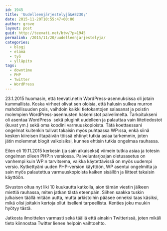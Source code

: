 ```yaml
---
id: 1945
title: 'Uudelleenjärjestelyjä&#8230;'
date: 2015-11-20T10:55:47+00:00
author: grove
layout: post
guid: http://teevati.net/btw/?p=1945
permalink: /2015/11/20/uudelleenjarjestelyja/
categories:
  - blogi
  - elämä
  - työ
  - ylläpito
tags:
  - downtime
  - PHP
  - Twitter
  - WordPress
---
```

23.1.2015 huomasin, että teevati.netin WordPress-asennuksissa oli jotain kummallista. Koska virheet olivat sen oloisia, että halusin sulkea murron mahdollisuuden pois, vaihdoin kaikki tietokantojen salasanat ja poistin molempien WordPress-asennusten hakemistot palvelimelta. Tarkoitukseni oli asentaa WordPress  sekä pluginit uudelleen ja palauttaa vain liitetiedostot (kuvat ym.) sekä oma koodini varmuuskopioista. Tätä koettaessani ongelmat kuitenkin tulivat takaisin myös puhtaassa WP:ssa, enkä siinä kesken kiireisen iltapäivän töissä ehtinyt tutkia asiaa tarkemmin, joten jätin molemmat blogit valkoisiksi, kunnes ehtisin tutkia ongelmaa rauhassa.

Eilen eli 19.11.2015 kerkesin (ja sain aikaiseksi) viimein tutkia asiaa ja totesin ongelman olleen PHP:n versiossa. Palveluntarjoajan oletusasetus on vanhempi kuin WP:n tarvitsema, vaikka käytettävissä on myös uudempi versio. Kytkettyäni uuden PHP-version käyttöön, WP asentui ongelmitta ja sain myös palautettua varmuuskopioista kaiken sisällön ja liitteet takaisin käyttöön.

Sivuston oltua nyt liki 10 kuukautta katkolla, aion tämän viestin jälkeen miettiä rauhassa, miten jatkan tästä eteenpäin. Siihen saakka tuskin julkaisen täällä mitään uutta, mutta arkistoihin pääsee onneksi taas käsiksi, mikä olisi joitakin kertoja ollut itselleni tarpeellista. Kenties joku muukin hyötyy tästä.

Jatkosta ilmoittelen varmasti sekä täällä että ainakin Twitterissä, joten mikäli tieto kiinnostaa Twitter lienee helpoin vaihtoehto.